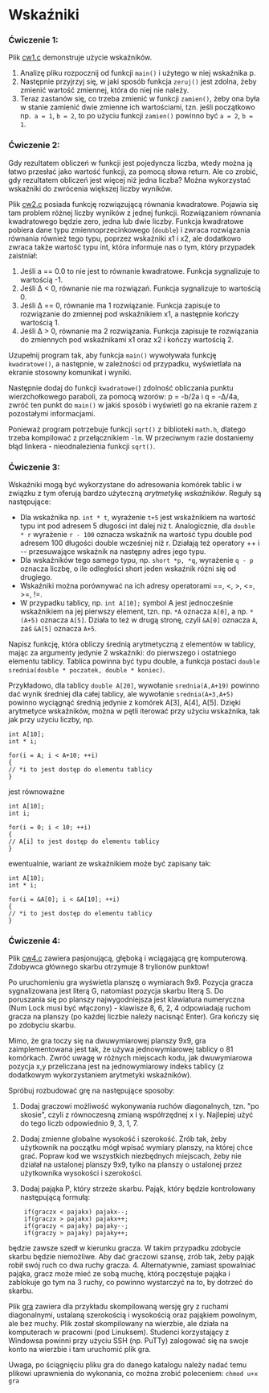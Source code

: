 # Wskaźniki

### Ćwiczenie 1:

Plik [cw1.c](https://github.com/anna-wro/epi.c/blob/master/06.%20wska%C5%BAniki/cw1.c) demonstruje użycie wskaźników.

1. Analizę pliku rozpocznij od funkcji `main()` i użytego w niej wskaźnika p.
2. Następnie przyjrzyj się, w jaki sposób funkcja `zeruj()` jest zdolna, żeby zmienić wartość zmiennej, która do niej nie należy.
3. Teraz zastanów się, co trzeba zmienić w funkcji `zamien()`, żeby ona była w stanie zamienić dwie zmienne ich wartościami, tzn. jeśli początkowo np.` a = 1`, `b = 2`, to po użyciu funkcji `zamien()` powinno być `a = 2`, `b = 1`.

### Ćwiczenie 2:

Gdy rezultatem obliczeń w funkcji jest pojedyncza liczba, wtedy można ją łatwo przesłać jako wartość funkcji, za pomocą słowa return. Ale co zrobić, gdy rezultatem obliczeń jest więcej niż jedna liczba? Można wykorzystać wskaźniki do zwrócenia większej liczby wyników.

Plik [cw2.c](https://github.com/anna-wro/epi.c/blob/master/06.%20wska%C5%BAniki/cw2.c) posiada funkcję rozwiązującą równania kwadratowe. Pojawia się tam problem różnej liczby wyników z jednej funkcji. Rozwiązaniem równania kwadratowego będzie zero, jedna lub dwie liczby. Funkcja kwadratowe pobiera dane typu zmiennoprzecinkowego (`double`) i zwraca rozwiązania równania również tego typu, poprzez wskaźniki x1 i x2, ale dodatkowo zwraca także wartość typu int, która informuje nas o tym, który przypadek zaistniał:

1. Jeśli a == 0.0 to nie jest to równanie kwadratowe. Funkcja sygnalizuje to wartością -1.
2. Jeśli Δ < 0, równanie nie ma rozwiązań. Funkcja sygnalizuje to wartością 0.
3. Jeśli Δ == 0, równanie ma 1 rozwiązanie. Funkcja zapisuje to rozwiązanie do zmiennej pod wskaźnikiem x1, a następnie kończy wartością 1.
4. Jeśli Δ > 0, równanie ma 2 rozwiązania. Funkcja zapisuje te rozwiązania do zmiennych pod wskaźnikami x1 oraz x2 i kończy wartością 2.

Uzupełnij program tak, aby funkcja `main()` wywoływała funkcję `kwadratowe()`, a następnie, w zależności od przypadku, wyświetlała na ekranie stosowny komunikat i wyniki.

Następnie dodaj do funkcji `kwadratowe(`) zdolność obliczania punktu wierzchołkowego paraboli, za pomocą wzorów: p = -b/2a i q = -Δ/4a, zwróć ten punkt do `main()` w jakiś sposób i wyświetl go na ekranie razem z pozostałymi informacjami.

Ponieważ program potrzebuje funkcji `sqrt()` z biblioteki `math.h`, dlatego trzeba kompilować z przełącznikiem `-lm`. W przeciwnym razie dostaniemy błąd linkera - nieodnalezienia funkcji `sqrt()`.

### Ćwiczenie 3:

Wskaźniki mogą być wykorzystane do adresowania komórek tablic i w związku z tym oferują bardzo użyteczną _arytmetykę wskaźników_. Reguły są następujące:

* Dla wskaźnika np. `int * t`, wyrażenie `t+5` jest wskaźnikiem na wartość typu int pod adresem 5 długości int dalej niż t. Analogicznie, dla `double * r` wyrażenie `r - 100` oznacza wskaźnik na wartość typu double pod adresem 100 długości double wcześniej niż r. Działają też operatory ++ i -- przesuwające wskaźnik na następny adres jego typu.
* Dla wskaźników tego samego typu, np. `short *p, *q`, wyrażenie `q - p` oznacza liczbę, o ile odległości short jeden wskaźnik różni się od drugiego.
* Wskaźniki można porównywać na ich adresy operatorami ==, <, >, <=, >=, !=.
* W przypadku tablicy, np. `int A[10];` symbol A jest jednocześnie wskaźnikiem na jej pierwszy element, tzn. np. `*A` oznacza `A[0]`, a np. `*(A+5)` oznacza `A[5]`. Działa to też w drugą stronę, czyli `&A[0]` oznacza `A`, zaś `&A[5]` oznacza `A+5`.

Napisz funkcję, która obliczy średnią arytmetyczną z elementów w tablicy, mając za argumenty jedynie 2 wskaźniki: do pierwszego i ostatniego elementu tablicy. Tablica powinna być typu double, a funkcja postaci `double srednia(double * poczatek, double * koniec)`.

Przykładowo, dla tablicy `double A[20]`, wywołanie `srednia(A,A+19)` powinno dać wynik średniej dla całej tablicy, ale wywołanie `srednia(A+3,A+5)` powinno wyciągnąć średnią jedynie z komórek A[3], A[4], A[5]. Dzięki arytmetyce wskaźników, można w pętli iterować przy użyciu wskaźnika, tak jak przy użyciu liczby, np.

    int A[10];
    int * i;

    for(i = A; i < A+10; ++i)
    {
    // *i to jest dostęp do elementu tablicy
    }

jest równoważne

    int A[10];
    int i;

    for(i = 0; i < 10; ++i)
    {
    // A[i] to jest dostęp do elementu tablicy
    }

ewentualnie, wariant ze wskaźnikiem może być zapisany tak:

    int A[10];
    int * i;

    for(i = &A[0]; i < &A[10]; ++i)
    {
    // *i to jest dostęp do elementu tablicy
    }

### Ćwiczenie 4:

Plik [cw4.c](https://github.com/anna-wro/epi.c/blob/master/06.%20wska%C5%BAniki/cw4.c) zawiera pasjonującą, głęboką i wciągającą grę komputerową. Zdobywca głównego skarbu otrzymuje 8 trylionów punktow!

Po uruchomieniu gra wyświetla planszę o wymiarach 9x9. Pozycja gracza sygnalizowana jest literą G, natomiast pozycja skarbu literą S. Do poruszania się po planszy najwygodniejsza jest klawiatura numeryczna (Num Lock musi być włączony) - klawisze 8, 6, 2, 4 odpowiadają ruchom gracza na planszy (po każdej liczbie należy nacisnąć Enter). Gra kończy się po zdobyciu skarbu.

Mimo, że gra toczy się na dwuwymiarowej planszy 9x9, gra zaimplementowana jest tak, że używa jednowymiarowej tablicy o 81 komórkach. Zwróć uwagę w różnych miejscach kodu, jak dwuwymiarowa pozycja x,y przeliczana jest na jednowymiarowy indeks tablicy (z dodatkowym wykorzystaniem arytmetyki wskaźników).

Spróbuj rozbudować grę na następujące sposoby:

1. Dodaj graczowi możliwość wykonywania ruchów diagonalnych, tzn. "po skosie", czyli z równoczesną zmianą współrzędnej x i y. Najlepiej użyć do tego liczb odpowiednio 9, 3, 1, 7.
2. Dodaj zmienne globalne wysokość i szerokość. Zrób tak, żeby użytkownik na początku mógł wpisać wymiary planszy, na której chce grać. Popraw kod we wszystkich niezbędnych miejscach, żeby nie działał na ustalonej planszy 9x9, tylko na planszy o ustalonej przez użytkownika wysokości i szerokości.
3. Dodaj pająka P, który strzeże skarbu. Pająk, który będzie kontrolowany następującą formułą:

        if(graczx < pajakx) pajakx--;
        if(graczx > pajakx) pajakx++;
        if(graczy < pajaky) pajaky--;
        if(graczy > pajaky) pajaky++;

 będzie zawsze szedł w kierunku gracza. W takim przypadku zdobycie skarbu będzie niemożliwe. Aby dać graczowi szansę, zrób tak, żeby pająk robił swój ruch co dwa ruchy gracza.
4. Alternatywnie, zamiast spowalniać pająka, gracz może mieć ze sobą muchę, którą poczęstuje pająka i zablokuje go tym na 3 ruchy, co powinno wystarczyć na to, by dotrzeć do skarbu.

Plik [gra](https://github.com/anna-wro/epi.c/blob/master/06.%20wska%C5%BAniki/gra) zawiera dla przykładu skompilowaną wersję gry z ruchami diagonalnymi, ustalaną szerokością i wysokością oraz pająkiem powolnym, ale bez muchy. Plik został skompilowany na wierzbie, ale działa na komputerach w pracowni (pod Linuksem). Studenci korzystający z Windowsa powinni przy użyciu SSH (np. PuTTy) zalogować się na swoje konto na wierzbie i tam uruchomić plik gra.

Uwaga, po ściągnięciu pliku gra do danego katalogu należy nadać temu plikowi uprawnienia do wykonania, co można zrobić poleceniem:
`chmod u+x gra`
